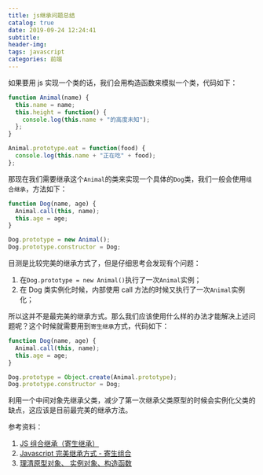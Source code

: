 ```yaml
---
title: js继承问题总结
catalog: true
date: 2019-09-24 12:24:41
subtitle:
header-img:
tags: javascript
categories: 前端
---
```


如果要用 js 实现一个类的话，我们会用构造函数来模拟一个类，代码如下：

```javascript
function Animal(name) {
  this.name = name;
  this.height = function() {
    console.log(this.name + "的高度未知");
  };
}

Animal.prototype.eat = function(food) {
  console.log(this.name + "正在吃" + food);
};
```

那现在我们需要继承这个`Animal`的类来实现一个具体的`Dog`类，我们一般会使用`组合继承`，方法如下：

```javascript
function Dog(name, age) {
  Animal.call(this, name);
  this.age = age;
}

Dog.prototype = new Animal();
Dog.prototype.constructor = Dog;
```

目测是比较完美的继承方式了，但是仔细思考会发现有个问题：

1. 在`Dog.prototype = new Animal()`执行了一次`Animal`实例；
2. 在 Dog 类实例化时候，内部使用 call 方法的时候又执行了一次`Animal`实例化；

所以这并不是最完美的继承方式。那么我们应该使用什么样的办法才能解决上述问题呢？这个时候就需要用到`寄生继承`方式，代码如下：

```javascript
function Dog(name, age) {
  Animal.call(this, name);
  this.age = age;
}

Dog.prototype = Object.create(Animal.prototype);
Dog.prototype.constructor = Dog;
```

利用一个中间对象先继承父类，减少了第一次继承父类原型的时候会实例化父类的缺点，这应该是目前最完美的继承方法。

参考资料：

1. [JS 组合继承（寄生继承）](https://www.jianshu.com/p/8a83ed26ecbb)
2. [Javascript 完美继承方式 - 寄生组合](https://www.jianshu.com/p/5d53d06ea918)
3. [理清原型对象、 实例对象、构造函数](https://juejin.im/post/5e6dec09f265da572c54a6e4)
